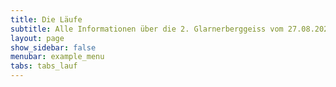 ```yaml
---
title: Die Läufe
subtitle: Alle Informationen über die 2. Glarnerberggeiss vom 27.08.2021
layout: page
show_sidebar: false
menubar: example_menu
tabs: tabs_lauf
---
```



